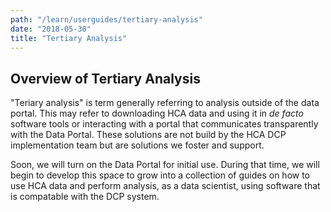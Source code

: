 ```yaml
---
path: "/learn/userguides/tertiary-analysis"
date: "2018-05-30"
title: "Tertiary Analysis"
---
```


## Overview of Tertiary Analysis

"Teriary analysis" is term generally referring to analysis outside of the data portal. This may refer to downloading HCA data and using it in *de facto* software tools or interacting with a portal that communicates transparently with the Data Portal. These solutions are not build by the HCA DCP implementation team but are solutions we foster and support.

Soon, we will turn on the Data Portal for initial use. During that time, we will begin to develop this space to grow into a collection of guides on how to use HCA data and perform analysis, as a data scientist, using software that is compatable with the DCP system.
